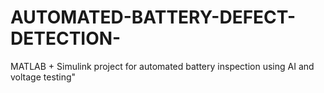 # AUTOMATED-BATTERY-DEFECT-DETECTION-
MATLAB + Simulink project for automated battery inspection using AI and voltage testing"
